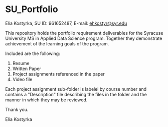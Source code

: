 # SU_Portfolio

Elia Kostyrka, SU ID: 961652487, E-mail: ehkostyr@syr.edu

This repository holds the portfolio requirement deliverables for the Syracuse University MS in Applied Data Science program. Together they demonstrate achievement of the learning goals of the program.

Included are the following:
1. Resume
2. Written Paper 
3. Project assignments referenced in the paper
4. Video file

Each project assignment sub-folder is labelel by course number and contains a "Description" file describing the files in the folder and the manner in which they may be reviewed.

Thank you.

Elia Kostyrka


